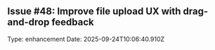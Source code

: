 ## Issue #48: Improve file upload UX with drag-and-drop feedback
Type: enhancement
Date: 2025-09-24T10:06:40.910Z

